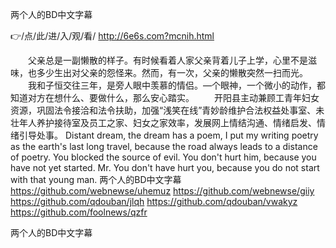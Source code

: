 
两个人的BD中文字幕




👉/点/此/进/入/观/看/ http://6e6s.com?mcnih.html




　　父亲总是一副懒散的样子。有时候看着人家父亲背着儿子上学，心里不是滋味，也多少生出对父亲的怨怪来。然而，有一次，父亲的懒散突然一扫而光。
　　我和子恒交往三年，是旁人眼中羡慕的情侣。—个眼神，一个微小的动作，都知道对方在想什么、要做什么，那么安心踏实。
　　开阳县主动兼顾工青年妇女资源，巩固法令接洽和法令扶助，加强“浅笑在线”青妙龄维护合法权益处事室、未壮年人养护接待室及员工之家、妇女之家效率，发展网上情结沟通、情绪启发、情绪引导处事。
Distant dream, the dream has a poem, I put my writing poetry as the earth's last long travel, because the road always leads to a distance of poetry.
You blocked the source of evil.
You don't hurt him, because you have not yet started.
Mr. You don't have hurt you, because you do not start with that young man.
两个人的BD中文字幕 https://github.com/webnewse/uhemuz
https://github.com/webnewse/giiy
https://github.com/qdouban/jlqh
https://github.com/qdouban/vwakyz
https://github.com/foolnews/qzfr





两个人的BD中文字幕
